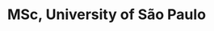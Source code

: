 ---
name: Shayenne da Luz Moura
title: MSc, University of São Paulo
modal-id: 1
img: moura.jpg     
alt: Picture of Shayenne da Luz Moura
topic: Singing Voice Detection using VGGish Embeddings
bio: Shayenne Moura completed her Bachelor Degree in Computer Science at Institute of Mathematics and Statistics of University of Sao Paulo/Brazil (IME - USP) in 2016. Nowadays she is studying to get her Master in Computer Science at (IME - USP), under the advising of Marcelo Queiroz. She is member of the Computer Music Research Group at IME-USP. Her main interests are Machine Learning for Music Information Retrieval and Music Data Analysis. Some of her works use Deep Learning and Transfer Learning models for musical applications. 
website: https://www.linkedin.com/in/shayenne-moura-936401a5/
tags: oral
featuredOrder: 3
---